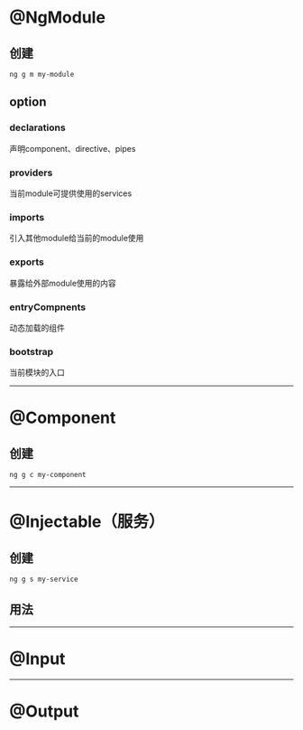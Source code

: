 # @NgModule
## 创建
`ng g m my-module`
## option
### declarations
声明component、directive、pipes
### providers
当前module可提供使用的services
### imports
引入其他module给当前的module使用
### exports
暴露给外部module使用的内容
### entryCompnents
动态加载的组件
### bootstrap
当前模块的入口

---

# @Component
## 创建
`ng g c my-component`

---

# @Injectable（服务）
## 创建
`ng g s my-service`
## 用法

---

# @Input

---

# @Output


